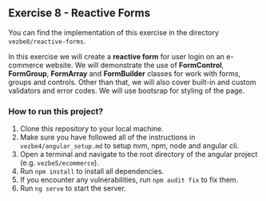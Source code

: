## Exercise 8 - Reactive Forms

You can find the implementation of this exercise in the directory `vezbe8/reactive-forms`.

In this exercise we will create a **reactive form** for user login on an e-commerce website. We will demonstrate the use of **FormControl**, **FormGroup**, **FormArray** and **FormBuilder** classes for work with forms, groups and controls. Other than that, we will also cover built-in and custom validators and error codes. We will use bootsrap for styling of the page.


### How to run this project?

1. Clone this repository to your local machine.
2. Make sure you have followed all of the instructions in `vezbe4/angular_setup.md` to setup nvm, npm, node and angular cli.
3. Open a terminal and navigate to the root directory of the angular project (e.g. `vezbe5/ecommerce`).
4. Run `npm install` to install all dependencies.
5. If you encounter any vulnerabilities, run `npm audit fix` to fix them.
6. Run `ng serve` to start the server.
